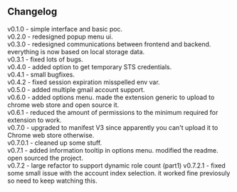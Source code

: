 ## Changelog
v0.1.0   - simple interface and basic poc.  
v0.2.0   - redesigned popup menu ui.  
v0.3.0   - redesigned communications between frontend and backend. everything is now based on local storage data.  
v0.3.1   - fixed lots of bugs.  
v0.4.0   - added option to get temporary STS credentials.  
v0.4.1   - small bugfixes.  
v0.4.2   - fixed session expiration misspelled env var.  
v0.5.0   - added multiple gmail account support.  
v0.6.0   - added options menu. made the extension generic to upload to chrome web store and open source it.  
v0.6.1   - reduced the amount of permissions to the minimum required for extension to work.  
v0.7.0   - upgraded to manifest V3 since apparently you can't upload it to Chrome web store otherwise.  
v0.7.0.1 - cleaned up some stuff.  
v0.7.1   - added information tooltip in options menu. modified the readme. open sourced the project.  
v0.7.2   - large refactor to support dynamic role count (part1)
v0.7.2.1 - fixed some small issue with the account index selection. it worked fine previosuly so need to keep watching this.